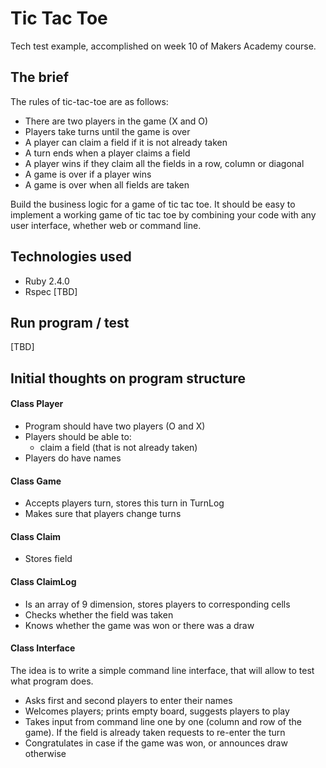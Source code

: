 # Tic Tac Toe
Tech test example, accomplished on week 10 of Makers Academy course.

## The brief
The rules of tic-tac-toe are as follows:

 - There are two players in the game (X and O)
 - Players take turns until the game is over
 - A player can claim a field if it is not already taken
 - A turn ends when a player claims a field
 - A player wins if they claim all the fields in a row, column or diagonal
 - A game is over if a player wins
 - A game is over when all fields are taken

Build the business logic for a game of tic tac toe. It should be easy to implement a working game of tic tac toe by combining your code with any user interface, whether web or command line.


## Technologies used
* Ruby 2.4.0
* Rspec
[TBD]

## Run program / test
[TBD]

## Initial thoughts on program structure
#### Class Player
 - Program should have two players (O and X)
 - Players should be able to:
     - claim a field (that is not already taken)
 - Players do have names

#### Class Game
 - Accepts players turn, stores this turn in TurnLog
 - Makes sure that players change turns

#### Class Claim
 - Stores field

#### Class ClaimLog
 - Is an array of 9 dimension, stores players to corresponding cells
 - Checks whether the field was taken
 - Knows whether the game was won or there was a draw

#### Class Interface
The idea is to write a simple command line interface, that will allow to test what program does.
 - Asks first and second players to enter their names
 - Welcomes players; prints empty board, suggests players to play
 - Takes input from command line one by one (column and row of the game). If the field is already taken requests to re-enter the turn
 - Congratulates in case if the game was won, or announces draw otherwise
